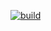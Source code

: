 [![build](https://travis-ci.org/younglives/younglives.theme.svg)](https://travis-ci.org/younglives/younglives.theme)
